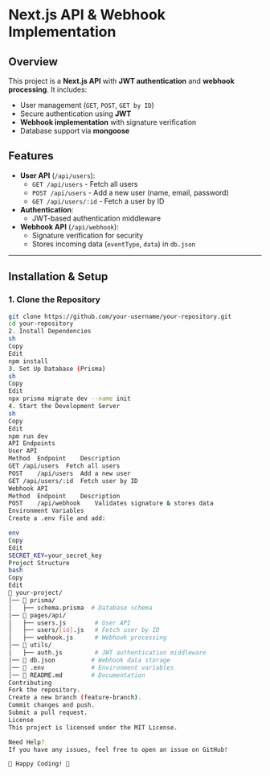 # Next.js API & Webhook Implementation

## Overview
This project is a **Next.js API** with **JWT authentication** and **webhook processing**. It includes:
- User management (`GET`, `POST`, `GET by ID`)
- Secure authentication using **JWT**
- **Webhook implementation** with signature verification
- Database support via **mongoose**

## Features
- **User API** (`/api/users`):
  - `GET /api/users` - Fetch all users
  - `POST /api/users` - Add a new user (name, email, password)
  - `GET /api/users/:id` - Fetch a user by ID
- **Authentication**:
  - JWT-based authentication middleware
- **Webhook API** (`/api/webhook`):
  - Signature verification for security
  - Stores incoming data (`eventType`, `data`) in `db.json`

---

## Installation & Setup

### 1. Clone the Repository
```sh
git clone https://github.com/your-username/your-repository.git
cd your-repository
2. Install Dependencies
sh
Copy
Edit
npm install
3. Set Up Database (Prisma)
sh
Copy
Edit
npx prisma migrate dev --name init
4. Start the Development Server
sh
Copy
Edit
npm run dev
API Endpoints
User API
Method	Endpoint	Description
GET	/api/users	Fetch all users
POST	/api/users	Add a new user
GET	/api/users/:id	Fetch user by ID
Webhook API
Method	Endpoint	Description
POST	/api/webhook	Validates signature & stores data
Environment Variables
Create a .env file and add:

env
Copy
Edit
SECRET_KEY=your_secret_key
Project Structure
bash
Copy
Edit
📁 your-project/
│── 📁 prisma/
│   ├── schema.prisma  # Database schema
│── 📁 pages/api/
│   ├── users.js        # User API
│   ├── users/[id].js   # Fetch user by ID
│   ├── webhook.js      # Webhook processing
│── 📁 utils/
│   ├── auth.js         # JWT authentication middleware
│── 📄 db.json          # Webhook data storage
│── 📄 .env             # Environment variables
│── 📄 README.md        # Documentation
Contributing
Fork the repository.
Create a new branch (feature-branch).
Commit changes and push.
Submit a pull request.
License
This project is licensed under the MIT License.

Need Help?
If you have any issues, feel free to open an issue on GitHub!

🚀 Happy Coding! 🎉